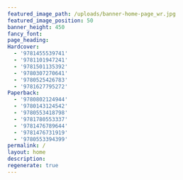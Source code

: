 ```yaml
---
featured_image_path: /uploads/banner-home-page_wr.jpg
featured_image_position: 50
banner_height: 450
fancy_font:
page_heading:
Hardcover:
  - '9781455539741'
  - '9781101947241'
  - '9781501135392'
  - '9780307270641'
  - '9780525426783'
  - '9781627795272'
Paperback:
  - '9780802124944'
  - '9780143124542'
  - '9780553418798'
  - '9781780553337'
  - '9781476789644'
  - '9781476731919'
  - '9780553394399'
permalink: /
layout: home
description:
regenerate: true
---
```




